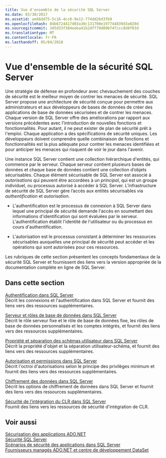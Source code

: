 ```yaml
---
title: Vue d'ensemble de la sécurité SQL Server
ms.date: 03/30/2017
ms.assetid: ae66dd75-5c16-4cc0-9e12-774dd26d3fb9
ms.openlocfilehash: 84b6724417d03a30c131700e197744839d3a020d
ms.sourcegitcommit: 3d5d33f384eeba41b2dff79d096f47ccc8d8f03d
ms.translationtype: MT
ms.contentlocale: fr-FR
ms.lasthandoff: 05/04/2018
---
```

# <a name="overview-of-sql-server-security"></a>Vue d'ensemble de la sécurité SQL Server
Une stratégie de défense en profondeur avec chevauchement des couches de sécurité est le meilleur moyen de contrer les menaces de sécurité. SQL Server propose une architecture de sécurité conçue pour permettre aux administrateurs et aux développeurs de bases de données de créer des applications de base de données sécurisées et de contrer les menaces. Chaque version de SQL Server offre des améliorations par rapport aux versions précédentes avec l'introduction de nouvelles fonctions et fonctionnalités. Pour autant, il ne peut exister de plan de sécurité prêt à l'emploi. Chaque application a des spécifications de sécurité uniques. Les développeurs doivent comprendre quelle combinaison de fonctions et fonctionnalités est la plus adéquate pour contrer les menaces identifiées et pour anticiper les menaces qui risquent de voir le jour dans l'avenir.  
  
 Une instance SQL Server contient une collection hiérarchique d'entités, qui commence par le serveur. Chaque serveur contient plusieurs bases de données et chaque base de données contient une collection d’objets sécurisables. Chaque élément sécurisable de SQL Server est associé à *autorisations* qui peuvent être accordées à un *principal*, qui est un groupe individuel, ou processus autorisé à accéder à SQL Server. L’infrastructure de sécurité de SQL Server gère l’accès aux entités sécurisables via *authentification* et *autorisation*.  
  
-   L'authentification est le processus de connexion à SQL Server dans lequel une principal de sécurité demande l'accès en soumettant des informations d'identification qui sont évaluées par le serveur. L'authentification établit l'identité de l'utilisateur ou du processus en cours d'authentification.  
  
-   L'autorisation est le processus consistant à déterminer les ressources sécurisables auxquelles une principal de sécurité peut accéder et les opérations qui sont autorisées pour ces ressources.  
  
 Les rubriques de cette section présentent les concepts fondamentaux de la sécurité SQL Server et fournissent des liens vers la version appropriée de la documentation complète en ligne de SQL Server.  
  
## <a name="in-this-section"></a>Dans cette section  
 [Authentification dans SQL Server](../../../../../docs/framework/data/adonet/sql/authentication-in-sql-server.md)  
 Décrit les connexions et l'authentification dans SQL Server et fournit des liens vers des ressources supplémentaires.  
  
 [Serveur et rôles de base de données dans SQL Server](../../../../../docs/framework/data/adonet/sql/server-and-database-roles-in-sql-server.md)  
 Décrit le rôle serveur fixe et le rôle de base de données fixe, les rôles de base de données personnalisés et les comptes intégrés, et fournit des liens vers des ressources supplémentaires.  
  
 [Propriété et séparation des schémas utilisateur dans SQL Server](../../../../../docs/framework/data/adonet/sql/ownership-and-user-schema-separation-in-sql-server.md)  
 Décrit la propriété d'objet et la séparation utilisateur-schéma, et fournit des liens vers des ressources supplémentaires.  
  
 [Autorisation et permissions dans SQL Server](../../../../../docs/framework/data/adonet/sql/authorization-and-permissions-in-sql-server.md)  
 Décrit l'octroi d'autorisations selon le principe des privilèges minimum et fournit des liens vers des ressources supplémentaires.  
  
 [Chiffrement des données dans SQL Server](../../../../../docs/framework/data/adonet/sql/data-encryption-in-sql-server.md)  
 Décrit les options de chiffrement de données dans SQL Server et fournit des liens vers des ressources supplémentaires.  
  
 [Sécurité de l’intégration du CLR dans SQL Server](../../../../../docs/framework/data/adonet/sql/clr-integration-security-in-sql-server.md)  
 Fournit des liens vers les ressources de sécurité d'intégration de CLR.  
  
## <a name="see-also"></a>Voir aussi  
 [Sécurisation des applications ADO.NET](../../../../../docs/framework/data/adonet/securing-ado-net-applications.md)  
 [Sécurité SQL Server](../../../../../docs/framework/data/adonet/sql/sql-server-security.md)  
 [Scénarios de sécurité des applications dans SQL Server](../../../../../docs/framework/data/adonet/sql/application-security-scenarios-in-sql-server.md)  
 [Fournisseurs managés ADO.NET et centre de développement DataSet](http://go.microsoft.com/fwlink/?LinkId=217917)
